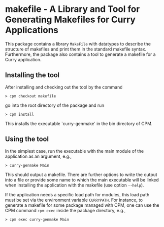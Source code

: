 # makefile - A Library and Tool for Generating Makefiles for Curry Applications

This package contains a library `MakeFile` with datatypes
to describe the structure of makefiles and print them
in the standard makefile syntax.
Furthermore, the package also contains a tool to generate
a makefile for a Curry application.

## Installing the tool

After installing and checking out the tool by the command

    > cpm checkout makefile

go into the root directory of the package and run

    > cpm install

This installs the executable `curry-genmake' in the bin directory
of CPM.


## Using the tool

In the simplest case, run the executable with the main module of
the application as an argument, e.g.,

    > curry-genmake Main

This should output a makefile. There are further options to write
the output into a file or provide some name to which the main executable
will be linked when installing the application with the makefile
(use option `--help`).

If the application needs a specific load path for modules,
this load path must be set via the environment variable `CURRYPATH`.
For instance, to generate a makefile for some package managed with CPM,
one can use the CPM command `cpm exec` inside the package directory,
e.g.,

    > cpm exec curry-genmake Main
